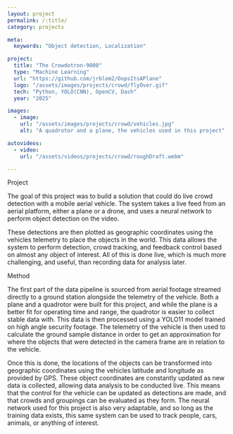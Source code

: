 ```yaml
---
layout: project
permalink: /:title/
category: projects

meta:
  keywords: "Object detection, Localization"

project:
  title: "The Crowdotron-9000"
  type: "Machine Learning"
  url: "https://github.com/jrblom2/OopsItsAPlane"
  logo: "/assets/images/projects/crowd/flyOver.gif"
  tech: "Python, YOLO(CNN), OpenCV, Dash"
  year: "2025"

images:
  - image:
    url: "/assets/images/projects/crowd/vehicles.jpg"
    alt: "A quadrotor and a plane, the vehicles used in this project"

autovideos:
  - video:
    url: "/assets/videos/projects/crowd/roughDraft.webm"

---
```

<span class="h2">Project</span>
<p> The goal of this project was to build a solution that could do live crowd detection with a mobile aerial vehicle. The system takes a live feed from an aerial platform, either a plane or a drone, and uses a neural network to perform object detection on the video. 
</p>
<span class="h2"></span>
<p> These detections are then plotted as geographic coordinates using the vehicles telemetry to place the objects in the world. This data allows the system to perform detection, crowd tracking, and feedback control based on almost any object of interest. All of this is done live, which is much more challenging, and useful, than recording data for analysis later.
</p>
<span class="h2">Method</span>
<p> The first part of the data pipeline is sourced from aerial footage streamed directly to a ground station alongside the telemetry of the vehicle. Both a plane and a quadrotor were built for this project, and while the plane is a better fit for operating time and range, the quadrotor is easier to collect stable data with. This data is then processed using a YOLO11 model trained on high angle security footage. The telemetry of the vehicle is then used to calculate the ground sample distance in order to get an approximation for where the objects that were detected in the camera frame are in relation to the vehicle. </p>
<span class="h2"></span>
<p>
Once this is done, the locations of the objects can be transformed into geographic coordinates using the vehicles latitude and longitude as provided by GPS. These object coordinates are constantly updated as new data is collected, allowing data analysis to be conducted live. This means that the control for the vehicle can be updated as detections are made, and that crowds and groupings can be evaluated as they form. The neural network used for this project is also very adaptable, and so long as the training data exists, this same system can be used to track people, cars, animals, or anything of interest.
</p>